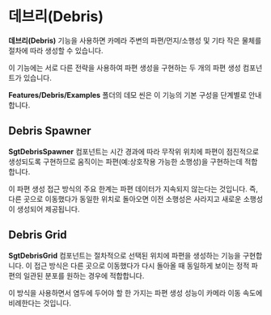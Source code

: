 # 데브리(Debris)

**데브리(Debris)** 기능을 사용하면 카메라 주변의 파편/먼지/소행성 및 기타 작은 물체를 절차에 따라 생성할 수 있습니다.

이 기능에는 서로 다른 전략을 사용하여 파편 생성을 구현하는 두 개의 파편 생성 컴포넌트가 있습니다.

**Features/Debris/Examples** 폴더의 데모 씬은 이 기능의 기본 구성을 단계별로 안내합니다.

## Debris Spawner

**SgtDebrisSpawner** 컴포넌트는 시간 경과에 따라 무작위 위치에 파편이 점진적으로 생성되도록 구현하므로 움직이는 파편(예:상호작용 가능한 소행성)을 구현하는데 적합합니다.

이 파편 생성 접근 방식의 주요 한계는 파편 데이터가 지속되지 않는다는 것입니다. 즉, 다른 곳으로 이동했다가 동일한 위치로 돌아오면 이전 소행성은 사라지고 새로운 소행성이 생성되어 제공됩니다.

## Debris Grid

**SgtDebrisGrid** 컴포넌트는 절차적으로 선택된 위치에 파편을 생성하는 기능을 구현합니다. 이 접근 방식은 다른 곳으로 이동했다가 다시 돌아올 때 동일하게 보이는 정적 파편의 일관된 분포를 원하는 경우에 적합합니다.

이 방식을 사용하면서 염두에 두어야 할 한 가지는 파편 생성 성능이 카메라 이동 속도에 비례한다는 것입니다.